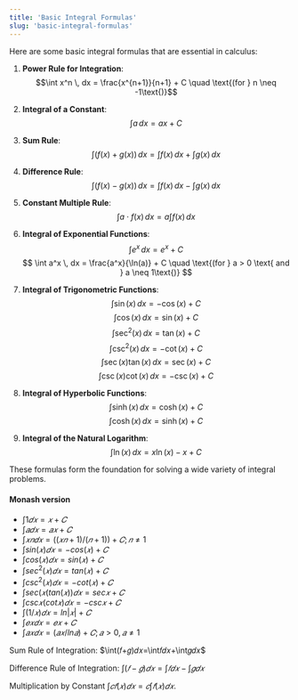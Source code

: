 ```yaml
---
title: 'Basic Integral Formulas'
slug: 'basic-integral-formulas'
---
```


Here are some basic integral formulas that are essential in calculus:

1. **Power Rule for Integration**:
   $$\int x^n \, dx = \frac{x^{n+1}}{n+1} + C \quad \text{(for } n \neq -1\text{)}$$

2. **Integral of a Constant**:
   $$
   \int a \, dx = ax + C
   $$

3. **Sum Rule**:
   $$
   \int (f(x) + g(x)) \, dx = \int f(x) \, dx + \int g(x) \, dx
   $$

4. **Difference Rule**:
   $$
   \int (f(x) - g(x)) \, dx = \int f(x) \, dx - \int g(x) \, dx
   $$

5. **Constant Multiple Rule**:
   $$
   \int a \cdot f(x) \, dx = a \int f(x) \, dx
   $$

6. **Integral of Exponential Functions**:
   $$
   \int e^x \, dx = e^x + C
   $$
   $$
   \int a^x \, dx = \frac{a^x}{\ln(a)} + C \quad \text{(for } a > 0 \text{ and } a \neq 1\text{)}
   $$

7. **Integral of Trigonometric Functions**:
   $$
   \int \sin(x) \, dx = -\cos(x) + C
   $$
   $$
   \int \cos(x) \, dx = \sin(x) + C
   $$
   $$
   \int \sec^2(x) \, dx = \tan(x) + C
   $$
   $$
   \int \csc^2(x) \, dx = -\cot(x) + C
   $$
   $$
   \int \sec(x) \tan(x) \, dx = \sec(x) + C
   $$
   $$
   \int \csc(x) \cot(x) \, dx = -\csc(x) + C
   $$

8. **Integral of Hyperbolic Functions**:
   $$
   \int \sinh(x) \, dx = \cosh(x) + C
   $$
   $$
   \int \cosh(x) \, dx = \sinh(x) + C
   $$

9. **Integral of the Natural Logarithm**:
   $$
   \int \ln(x) \, dx = x \ln(x) - x + C
   $$

These formulas form the foundation for solving a wide variety of integral problems.
#### Monash version
- $\int 1𝑑𝑥=𝑥+𝐶$
- $\int 𝑎𝑑𝑥=𝑎𝑥+𝐶$
- $\int 𝑥𝑛𝑑𝑥=((𝑥𝑛+1)/(𝑛+1))+𝐶;𝑛≠1$
- $\int sin(𝑥)𝑑𝑥=−cos(𝑥)+𝐶$
- $\int cos(𝑥)𝑑𝑥=sin(𝑥)+𝐶$
- $\int sec^2(𝑥)𝑑𝑥=tan(𝑥)+𝐶$
- $\int csc^2(𝑥)𝑑𝑥=−cot(𝑥)+𝐶$
- $\int sec(𝑥(tan(𝑥))𝑑𝑥=sec𝑥+𝐶$
- $\int csc𝑥(cot𝑥)𝑑𝑥=−csc𝑥+𝐶$
- $\int (1/𝑥)𝑑𝑥=ln|𝑥|+𝐶$
- $\int 𝑒𝑥𝑑𝑥=𝑒𝑥+𝐶$
- $\int 𝑎𝑥𝑑𝑥=(𝑎𝑥/ln𝑎)+𝐶;𝑎>0,𝑎≠1$

Sum Rule of Integration: $\int(𝑓+𝑔)𝑑𝑥=\int𝑓𝑑𝑥+\int𝑔𝑑𝑥$

Difference Rule of Integration: $\int (𝑓−𝑔)𝑑𝑥=\int 𝑓𝑑𝑥−\int 𝑔𝑑𝑥$

Multiplication by Constant $\int 𝑐𝑓(𝑥)𝑑𝑥=𝑐\int 𝑓(𝑥)𝑑𝑥$.